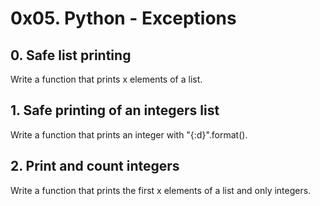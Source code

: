 # 0x05. Python - Exceptions
## 0. Safe list printing
Write a function that prints x elements of a list.
## 1. Safe printing of an integers list
Write a function that prints an integer with "{:d}".format().
## 2. Print and count integers
Write a function that prints the first x elements of a list and only integers.
